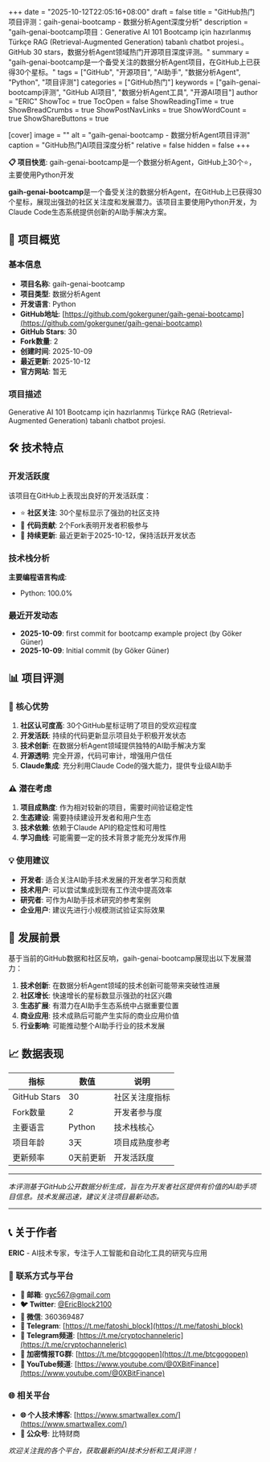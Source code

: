 +++
date = "2025-10-12T22:05:16+08:00"
draft = false
title = "GitHub热门项目评测：gaih-genai-bootcamp - 数据分析Agent深度分析"
description = "gaih-genai-bootcamp项目：Generative AI 101 Bootcamp için hazırlanmış Türkçe RAG (Retrieval-Augmented Generation) tabanlı chatbot projesi.。GitHub 30 stars，数据分析Agent领域热门开源项目深度评测。"
summary = "gaih-genai-bootcamp是一个备受关注的数据分析Agent项目，在GitHub上已获得30个星标。"
tags = ["GitHub", "开源项目", "AI助手", "数据分析Agent", "Python", "项目评测"]
categories = ["GitHub热门"]
keywords = ["gaih-genai-bootcamp评测", "GitHub AI项目", "数据分析Agent工具", "开源AI项目"]
author = "ERIC"
ShowToc = true
TocOpen = false
ShowReadingTime = true
ShowBreadCrumbs = true
ShowPostNavLinks = true
ShowWordCount = true
ShowShareButtons = true

[cover]
image = ""
alt = "gaih-genai-bootcamp - 数据分析Agent项目评测"
caption = "GitHub热门AI项目深度分析"
relative = false
hidden = false
+++

**📋 项目快览**: gaih-genai-bootcamp是一个数据分析Agent，GitHub上30个⭐，主要使用Python开发

**gaih-genai-bootcamp**是一个备受关注的数据分析Agent，在GitHub上已获得30个星标，展现出强劲的社区关注度和发展潜力。该项目主要使用Python开发，为Claude Code生态系统提供创新的AI助手解决方案。

## 🎯 项目概览

### 基本信息
- **项目名称**: gaih-genai-bootcamp
- **项目类型**: 数据分析Agent
- **开发语言**: Python
- **GitHub地址**: [https://github.com/gokerguner/gaih-genai-bootcamp](https://github.com/gokerguner/gaih-genai-bootcamp)
- **GitHub Stars**: 30
- **Fork数量**: 2
- **创建时间**: 2025-10-09
- **最近更新**: 2025-10-12
- **官方网站**: 暂无

### 项目描述
Generative AI 101 Bootcamp için hazırlanmış Türkçe RAG (Retrieval-Augmented Generation) tabanlı chatbot projesi.

## 🛠️ 技术特点

### 开发活跃度
该项目在GitHub上表现出良好的开发活跃度：
- ⭐ **社区关注**: 30个星标显示了强劲的社区支持
- 🔄 **代码贡献**: 2个Fork表明开发者积极参与
- 📅 **持续更新**: 最近更新于2025-10-12，保持活跃开发状态

### 技术栈分析

**主要编程语言构成**:
- Python: 100.0%


### 最近开发动态
- **2025-10-09**: first commit for bootcamp example project (by Göker Güner)
- **2025-10-09**: Initial commit (by Göker Güner)


## 📊 项目评测

### 🎯 核心优势
1. **社区认可度高**: 30个GitHub星标证明了项目的受欢迎程度
2. **开发活跃**: 持续的代码更新显示项目处于积极开发状态
3. **技术创新**: 在数据分析Agent领域提供独特的AI助手解决方案
4. **开源透明**: 完全开源，代码可审计，增强用户信任
5. **Claude集成**: 充分利用Claude Code的强大能力，提供专业级AI助手

### ⚠️ 潜在考虑
1. **项目成熟度**: 作为相对较新的项目，需要时间验证稳定性
2. **生态建设**: 需要持续建设开发者和用户生态
3. **技术依赖**: 依赖于Claude API的稳定性和可用性
4. **学习曲线**: 可能需要一定的技术背景才能充分发挥作用

### 💡 使用建议
- **开发者**: 适合关注AI助手技术发展的开发者学习和贡献
- **技术用户**: 可以尝试集成到现有工作流中提高效率
- **研究者**: 可作为AI助手技术研究的参考案例
- **企业用户**: 建议先进行小规模测试验证实际效果

## 🔮 发展前景

基于当前的GitHub数据和社区反响，gaih-genai-bootcamp展现出以下发展潜力：

1. **技术创新**: 在数据分析Agent领域的技术创新可能带来突破性进展
2. **社区增长**: 快速增长的星标数显示强劲的社区兴趣
3. **生态扩展**: 有潜力在AI助手生态系统中占据重要位置
4. **商业应用**: 技术成熟后可能产生实际的商业应用价值
5. **行业影响**: 可能推动整个AI助手行业的技术发展

## 📈 数据表现

| 指标 | 数值 | 说明 |
|------|------|------|
| GitHub Stars | 30 | 社区关注度指标 |
| Fork数量 | 2 | 开发者参与度 |
| 主要语言 | Python | 技术栈核心 |
| 项目年龄 | 3天 | 项目成熟度参考 |
| 更新频率 | 0天前更新 | 开发活跃度 |

---

*本评测基于GitHub公开数据分析生成，旨在为开发者社区提供有价值的AI助手项目信息。技术发展迅速，建议关注项目最新动态。*

---

## 📞 关于作者

**ERIC** - AI技术专家，专注于人工智能和自动化工具的研究与应用

### 🔗 联系方式与平台

- **📧 邮箱**: [gyc567@gmail.com](mailto:gyc567@gmail.com)
- **🐦 Twitter**: [@EricBlock2100](https://twitter.com/EricBlock2100)
- **💬 微信**: 360369487
- **📱 Telegram**: [https://t.me/fatoshi_block](https://t.me/fatoshi_block)
- **📢 Telegram频道**: [https://t.me/cryptochanneleric](https://t.me/cryptochanneleric)
- **👥 加密情报TG群**: [https://t.me/btcgogopen](https://t.me/btcgogopen)
- **🎥 YouTube频道**: [https://www.youtube.com/@0XBitFinance](https://www.youtube.com/@0XBitFinance)

### 🌐 相关平台

- **🌐 个人技术博客**: [https://www.smartwallex.com/](https://www.smartwallex.com/)
- **📖 公众号**: 比特财商

*欢迎关注我的各个平台，获取最新的AI技术分析和工具评测！*
